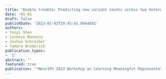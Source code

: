 ```yaml
---
title: 'Double trouble: Predicting new variant counts across two heterogeneous populations'
date: -01-01
draft: false
publishDate: '2023-01-02T20:45:41.094469Z'
authors:
- Yunyi Shen
- Lorenzo Masoero
- Joshua Schraiber
- Tamara Broderick
publication_types:
- '1'
abstract: ''
featured: true
publication: '*NeurIPS 2022 Workshop on Learning Meaningful Representations of Life*'
---
```


